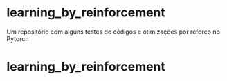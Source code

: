 # learning_by_reinforcement
Um repositório com alguns testes de códigos e otimizações por reforço no Pytorch
# learning_by_reinforcement
